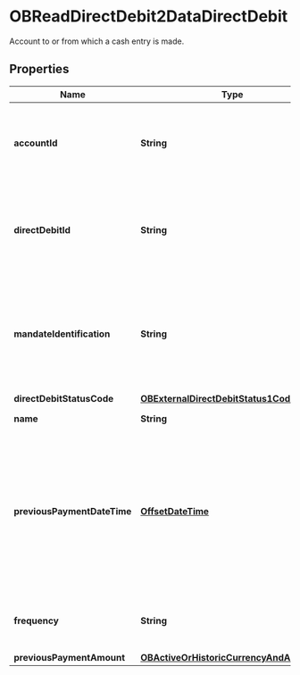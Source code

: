 

# OBReadDirectDebit2DataDirectDebit

Account to or from which a cash entry is made.
## Properties

Name | Type | Description | Notes
------------ | ------------- | ------------- | -------------
**accountId** | **String** | A unique and immutable identifier used to identify the account resource. This identifier has no meaning to the account owner. | 
**directDebitId** | **String** | A unique and immutable identifier used to identify the direct debit resource. This identifier has no meaning to the account owner. |  [optional]
**mandateIdentification** | **String** | Direct Debit reference. For AUDDIS service users provide Core Reference. For non AUDDIS service users provide Core reference if possible or last used reference. | 
**directDebitStatusCode** | [**OBExternalDirectDebitStatus1Code**](OBExternalDirectDebitStatus1Code.md) |  |  [optional]
**name** | **String** | Name of Service User. | 
**previousPaymentDateTime** | [**OffsetDateTime**](OffsetDateTime.md) | Date of most recent direct debit collection.All dates in the JSON payloads are represented in ISO 8601 date-time format.  All date-time fields in responses must include the timezone. An example is below: 2017-04-05T10:43:07+00:00 |  [optional]
**frequency** | **String** | Regularity with which direct debit instructions are to be created and processed. |  [optional]
**previousPaymentAmount** | [**OBActiveOrHistoricCurrencyAndAmount0**](OBActiveOrHistoricCurrencyAndAmount0.md) |  |  [optional]



